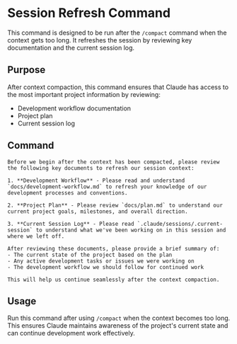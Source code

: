 # Session Refresh Command

This command is designed to be run after the `/compact` command when the context gets too long. It refreshes the session by reviewing key documentation and the current session log.

## Purpose

After context compaction, this command ensures that Claude has access to the most important project information by reviewing:
- Development workflow documentation
- Project plan
- Current session log

## Command

```
Before we begin after the context has been compacted, please review the following key documents to refresh our session context:

1. **Development Workflow** - Please read and understand `docs/development-workflow.md` to refresh your knowledge of our development processes and conventions.

2. **Project Plan** - Please review `docs/plan.md` to understand our current project goals, milestones, and overall direction.

3. **Current Session Log** - Please read `.claude/sessions/.current-session` to understand what we've been working on in this session and where we left off.

After reviewing these documents, please provide a brief summary of:
- The current state of the project based on the plan
- Any active development tasks or issues we were working on
- The development workflow we should follow for continued work

This will help us continue seamlessly after the context compaction.
```

## Usage

Run this command after using `/compact` when the context becomes too long. This ensures Claude maintains awareness of the project's current state and can continue development work effectively.
